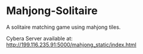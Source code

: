 # Mahjong-Solitaire
A solitaire matching game using mahjong tiles.

Cybera Server available at: http://199.116.235.91:5000/mahjong_static/index.html
